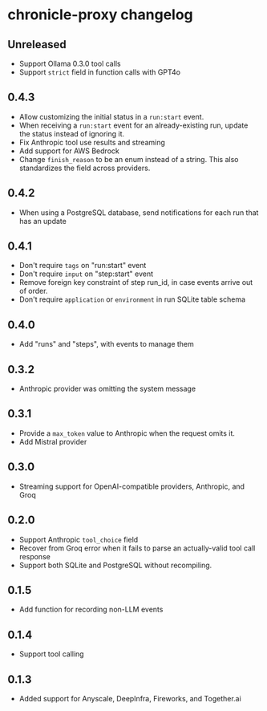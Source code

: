 # chronicle-proxy changelog

## Unreleased

- Support Ollama 0.3.0 tool calls
- Support `strict` field in function calls with GPT4o

## 0.4.3

- Allow customizing the initial status in a `run:start` event.
- When receiving a `run:start` event for an already-existing run, update the status instead of ignoring it.
- Fix Anthropic tool use results and streaming
- Add support for AWS Bedrock
- Change `finish_reason` to be an enum instead of a string. This also standardizes the field across providers.

## 0.4.2

- When using a PostgreSQL database, send notifications for each run that has an update

## 0.4.1

- Don't require `tags` on "run:start" event
- Don't require `input` on "step:start" event
- Remove foreign key constraint of step run_id, in case events arrive out of order.
- Don't require `application` or `environment` in run SQLite table schema

## 0.4.0

- Add "runs" and "steps", with events to manage them

## 0.3.2

- Anthropic provider was omitting the system message

## 0.3.1

- Provide a `max_token` value to Anthropic when the request omits it.
- Add Mistral provider

## 0.3.0

- Streaming support for OpenAI-compatible providers, Anthropic, and Groq

## 0.2.0

- Support Anthropic `tool_choice` field
- Recover from Groq error when it fails to parse an actually-valid tool call response
- Support both SQLite and PostgreSQL without recompiling.

## 0.1.5

- Add function for recording non-LLM events

## 0.1.4

- Support tool calling

## 0.1.3

- Added support for Anyscale, DeepInfra, Fireworks, and Together.ai
